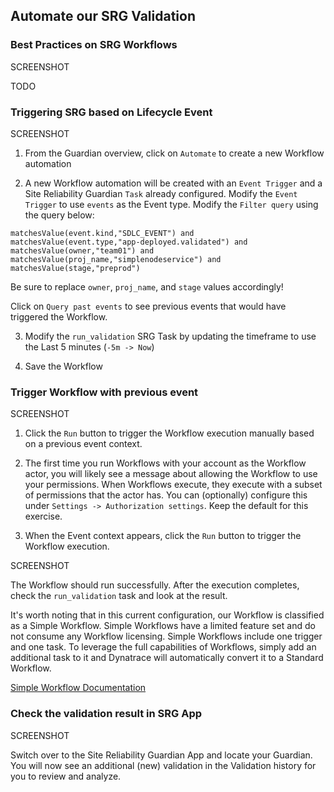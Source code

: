 ## Automate our SRG Validation

### Best Practices on SRG Workflows

SCREENSHOT

TODO

### Triggering SRG based on Lifecycle Event

SCREENSHOT

1. From the Guardian overview, click on `Automate` to create a new Workflow automation

2. A new Workflow automation will be created with an `Event Trigger` and a Site Reliability Guardian `Task` already configured.  Modify the `Event Trigger` to use `events` as the Event type.  Modify the `Filter query` using the query below:

<!-- DQL -->

```dql
matchesValue(event.kind,"SDLC_EVENT") and 
matchesValue(event.type,"app-deployed.validated") and
matchesValue(owner,"team01") and
matchesValue(proj_name,"simplenodeservice") and
matchesValue(stage,"preprod")
```

<!-- DQL -->

Be sure to replace `owner`, `proj_name`, and `stage` values accordingly!

Click on `Query past events` to see previous events that would have triggered the Workflow.

3. Modify the `run_validation` SRG Task by updating the timeframe to use the Last 5 minutes (`-5m -> Now`)

4. Save the Workflow

### Trigger Workflow with previous event

SCREENSHOT

1. Click the `Run` button to trigger the Workflow execution manually based on a previous event context.

2. The first time you run Workflows with your account as the Workflow actor, you will likely see a message about allowing the Workflow to use your permissions.  When Workflows execute, they execute with a subset of permissions that the actor has.  You can (optionally) configure this under `Settings -> Authorization settings`.  Keep the default for this exercise.

3. When the Event context appears, click the `Run` button to trigger the Workflow execution.

SCREENSHOT

The Workflow should run successfully.  After the execution completes, check the `run_validation` task and look at the result.

It's worth noting that in this current configuration, our Workflow is classified as a Simple Workflow.  Simple Workflows have a limited feature set and do not consume any Workflow licensing.  Simple Workflows include one trigger and one task.  To leverage the full capabilities of Workflows, simply add an additional task to it and Dynatrace will automatically convert it to a Standard Workflow.

[Simple Workflow Documentation](https://docs.dynatrace.com/docs/analyze-explore-automate/workflows/simple-workflow)

### Check the validation result in SRG App

SCREENSHOT

Switch over to the Site Reliability Guardian App and locate your Guardian.  You will now see an additional (new) validation in the Validation history for you to review and analyze.

